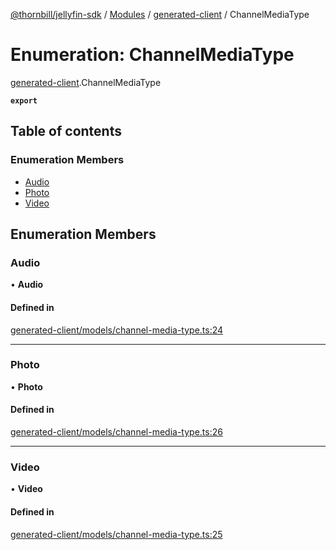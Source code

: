 [@thornbill/jellyfin-sdk](../README.md) / [Modules](../modules.md) / [generated-client](../modules/generated_client.md) / ChannelMediaType

# Enumeration: ChannelMediaType

[generated-client](../modules/generated_client.md).ChannelMediaType

**`export`**

## Table of contents

### Enumeration Members

- [Audio](generated_client.ChannelMediaType.md#audio)
- [Photo](generated_client.ChannelMediaType.md#photo)
- [Video](generated_client.ChannelMediaType.md#video)

## Enumeration Members

### Audio

• **Audio**

#### Defined in

[generated-client/models/channel-media-type.ts:24](https://github.com/jellyfin/jellyfin-sdk-typescript/blob/7402732/src/generated-client/models/channel-media-type.ts#L24)

___

### Photo

• **Photo**

#### Defined in

[generated-client/models/channel-media-type.ts:26](https://github.com/jellyfin/jellyfin-sdk-typescript/blob/7402732/src/generated-client/models/channel-media-type.ts#L26)

___

### Video

• **Video**

#### Defined in

[generated-client/models/channel-media-type.ts:25](https://github.com/jellyfin/jellyfin-sdk-typescript/blob/7402732/src/generated-client/models/channel-media-type.ts#L25)
